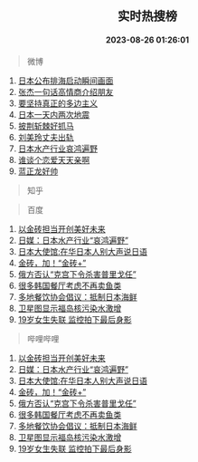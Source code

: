 <div align="center"><h2>实时热搜榜</h2><h4>2023-08-26 01:26:01</h4></div>

> 微博  

1. [日本公布排海启动瞬间画面](https://s.weibo.com/weibo?q=%23%E6%97%A5%E6%9C%AC%E5%85%AC%E5%B8%83%E6%8E%92%E6%B5%B7%E5%90%AF%E5%8A%A8%E7%9E%AC%E9%97%B4%E7%94%BB%E9%9D%A2%23&t=31&band_rank=1&Refer=top)<br />
2. [张杰一句话高情商介绍朋友](https://s.weibo.com/weibo?q=%E5%BC%A0%E6%9D%B0%E4%B8%80%E5%8F%A5%E8%AF%9D%E9%AB%98%E6%83%85%E5%95%86%E4%BB%8B%E7%BB%8D%E6%9C%8B%E5%8F%8B&t=31&band_rank=2&Refer=top)<br />
3. [要坚持真正的多边主义](https://s.weibo.com/weibo?q=%23%E8%A6%81%E5%9D%9A%E6%8C%81%E7%9C%9F%E6%AD%A3%E7%9A%84%E5%A4%9A%E8%BE%B9%E4%B8%BB%E4%B9%89%23&t=31&band_rank=3&Refer=top)<br />
4. [日本一天内两次地震](https://s.weibo.com/weibo?q=%23%E6%97%A5%E6%9C%AC%E4%B8%80%E5%A4%A9%E5%86%85%E4%B8%A4%E6%AC%A1%E5%9C%B0%E9%9C%87%23&t=31&band_rank=4&Refer=top)<br />
5. [披荆斩棘好抓马](https://s.weibo.com/weibo?q=%23%E6%8A%AB%E8%8D%86%E6%96%A9%E6%A3%98%E5%A5%BD%E6%8A%93%E9%A9%AC%23&t=31&band_rank=5&Refer=top)<br />
6. [刘美玲丈夫出轨](https://s.weibo.com/weibo?q=%23%E5%88%98%E7%BE%8E%E7%8E%B2%E4%B8%88%E5%A4%AB%E5%87%BA%E8%BD%A8%23&t=31&band_rank=6&Refer=top)<br />
7. [日本水产行业哀鸿遍野](https://s.weibo.com/weibo?q=%23%E6%97%A5%E6%9C%AC%E6%B0%B4%E4%BA%A7%E8%A1%8C%E4%B8%9A%E5%93%80%E9%B8%BF%E9%81%8D%E9%87%8E%23&t=31&band_rank=7&Refer=top)<br />
8. [谁谈个恋爱天天亲啊](https://s.weibo.com/weibo?q=%23%E8%B0%81%E8%B0%88%E4%B8%AA%E6%81%8B%E7%88%B1%E5%A4%A9%E5%A4%A9%E4%BA%B2%E5%95%8A%23&t=31&band_rank=8&Refer=top)<br />
9. [蓝正龙好帅](https://s.weibo.com/weibo?q=%E8%93%9D%E6%AD%A3%E9%BE%99%E5%A5%BD%E5%B8%85&t=31&band_rank=9&Refer=top)<br />

> 知乎  


> 百度  

1. [以金砖担当开创美好未来](https://www.baidu.com/s?wd=%E4%BB%A5%E9%87%91%E7%A0%96%E6%8B%85%E5%BD%93%E5%BC%80%E5%88%9B%E7%BE%8E%E5%A5%BD%E6%9C%AA%E6%9D%A5&sa=fyb_news&rsv_dl=fyb_news)<br />
2. [日媒：日本水产行业“哀鸿遍野”](https://www.baidu.com/s?wd=%E6%97%A5%E5%AA%92%EF%BC%9A%E6%97%A5%E6%9C%AC%E6%B0%B4%E4%BA%A7%E8%A1%8C%E4%B8%9A%E2%80%9C%E5%93%80%E9%B8%BF%E9%81%8D%E9%87%8E%E2%80%9D&sa=fyb_news&rsv_dl=fyb_news)<br />
3. [日本大使馆:在华日本人别大声说日语](https://www.baidu.com/s?wd=%E6%97%A5%E6%9C%AC%E5%A4%A7%E4%BD%BF%E9%A6%86%3A%E5%9C%A8%E5%8D%8E%E6%97%A5%E6%9C%AC%E4%BA%BA%E5%88%AB%E5%A4%A7%E5%A3%B0%E8%AF%B4%E6%97%A5%E8%AF%AD&sa=fyb_news&rsv_dl=fyb_news)<br />
4. [金砖，加！“金砖+”](https://www.baidu.com/s?wd=%E9%87%91%E7%A0%96%EF%BC%8C%E5%8A%A0%EF%BC%81%E2%80%9C%E9%87%91%E7%A0%96%2B%E2%80%9D&sa=fyb_news&rsv_dl=fyb_news)<br />
5. [俄方否认“克宫下令杀害普里戈任”](https://www.baidu.com/s?wd=%E4%BF%84%E6%96%B9%E5%90%A6%E8%AE%A4%E2%80%9C%E5%85%8B%E5%AE%AB%E4%B8%8B%E4%BB%A4%E6%9D%80%E5%AE%B3%E6%99%AE%E9%87%8C%E6%88%88%E4%BB%BB%E2%80%9D&sa=fyb_news&rsv_dl=fyb_news)<br />
6. [很多韩国餐厅考虑不再卖鱼类](https://www.baidu.com/s?wd=%E5%BE%88%E5%A4%9A%E9%9F%A9%E5%9B%BD%E9%A4%90%E5%8E%85%E8%80%83%E8%99%91%E4%B8%8D%E5%86%8D%E5%8D%96%E9%B1%BC%E7%B1%BB&sa=fyb_news&rsv_dl=fyb_news)<br />
7. [多地餐饮协会倡议：抵制日本海鲜](https://www.baidu.com/s?wd=%E5%A4%9A%E5%9C%B0%E9%A4%90%E9%A5%AE%E5%8D%8F%E4%BC%9A%E5%80%A1%E8%AE%AE%EF%BC%9A%E6%8A%B5%E5%88%B6%E6%97%A5%E6%9C%AC%E6%B5%B7%E9%B2%9C&sa=fyb_news&rsv_dl=fyb_news)<br />
8. [卫星图显示福岛核污染水激增](https://www.baidu.com/s?wd=%E5%8D%AB%E6%98%9F%E5%9B%BE%E6%98%BE%E7%A4%BA%E7%A6%8F%E5%B2%9B%E6%A0%B8%E6%B1%A1%E6%9F%93%E6%B0%B4%E6%BF%80%E5%A2%9E&sa=fyb_news&rsv_dl=fyb_news)<br />
9. [19岁女生失联 监控拍下最后身影](https://www.baidu.com/s?wd=19%E5%B2%81%E5%A5%B3%E7%94%9F%E5%A4%B1%E8%81%94+%E7%9B%91%E6%8E%A7%E6%8B%8D%E4%B8%8B%E6%9C%80%E5%90%8E%E8%BA%AB%E5%BD%B1&sa=fyb_news&rsv_dl=fyb_news)<br />

> 哔哩哔哩  

1. [以金砖担当开创美好未来](https://www.baidu.com/s?wd=%E4%BB%A5%E9%87%91%E7%A0%96%E6%8B%85%E5%BD%93%E5%BC%80%E5%88%9B%E7%BE%8E%E5%A5%BD%E6%9C%AA%E6%9D%A5&sa=fyb_news&rsv_dl=fyb_news)<br />
2. [日媒：日本水产行业“哀鸿遍野”](https://www.baidu.com/s?wd=%E6%97%A5%E5%AA%92%EF%BC%9A%E6%97%A5%E6%9C%AC%E6%B0%B4%E4%BA%A7%E8%A1%8C%E4%B8%9A%E2%80%9C%E5%93%80%E9%B8%BF%E9%81%8D%E9%87%8E%E2%80%9D&sa=fyb_news&rsv_dl=fyb_news)<br />
3. [日本大使馆:在华日本人别大声说日语](https://www.baidu.com/s?wd=%E6%97%A5%E6%9C%AC%E5%A4%A7%E4%BD%BF%E9%A6%86%3A%E5%9C%A8%E5%8D%8E%E6%97%A5%E6%9C%AC%E4%BA%BA%E5%88%AB%E5%A4%A7%E5%A3%B0%E8%AF%B4%E6%97%A5%E8%AF%AD&sa=fyb_news&rsv_dl=fyb_news)<br />
4. [金砖，加！“金砖+”](https://www.baidu.com/s?wd=%E9%87%91%E7%A0%96%EF%BC%8C%E5%8A%A0%EF%BC%81%E2%80%9C%E9%87%91%E7%A0%96%2B%E2%80%9D&sa=fyb_news&rsv_dl=fyb_news)<br />
5. [俄方否认“克宫下令杀害普里戈任”](https://www.baidu.com/s?wd=%E4%BF%84%E6%96%B9%E5%90%A6%E8%AE%A4%E2%80%9C%E5%85%8B%E5%AE%AB%E4%B8%8B%E4%BB%A4%E6%9D%80%E5%AE%B3%E6%99%AE%E9%87%8C%E6%88%88%E4%BB%BB%E2%80%9D&sa=fyb_news&rsv_dl=fyb_news)<br />
6. [很多韩国餐厅考虑不再卖鱼类](https://www.baidu.com/s?wd=%E5%BE%88%E5%A4%9A%E9%9F%A9%E5%9B%BD%E9%A4%90%E5%8E%85%E8%80%83%E8%99%91%E4%B8%8D%E5%86%8D%E5%8D%96%E9%B1%BC%E7%B1%BB&sa=fyb_news&rsv_dl=fyb_news)<br />
7. [多地餐饮协会倡议：抵制日本海鲜](https://www.baidu.com/s?wd=%E5%A4%9A%E5%9C%B0%E9%A4%90%E9%A5%AE%E5%8D%8F%E4%BC%9A%E5%80%A1%E8%AE%AE%EF%BC%9A%E6%8A%B5%E5%88%B6%E6%97%A5%E6%9C%AC%E6%B5%B7%E9%B2%9C&sa=fyb_news&rsv_dl=fyb_news)<br />
8. [卫星图显示福岛核污染水激增](https://www.baidu.com/s?wd=%E5%8D%AB%E6%98%9F%E5%9B%BE%E6%98%BE%E7%A4%BA%E7%A6%8F%E5%B2%9B%E6%A0%B8%E6%B1%A1%E6%9F%93%E6%B0%B4%E6%BF%80%E5%A2%9E&sa=fyb_news&rsv_dl=fyb_news)<br />
9. [19岁女生失联 监控拍下最后身影](https://www.baidu.com/s?wd=19%E5%B2%81%E5%A5%B3%E7%94%9F%E5%A4%B1%E8%81%94+%E7%9B%91%E6%8E%A7%E6%8B%8D%E4%B8%8B%E6%9C%80%E5%90%8E%E8%BA%AB%E5%BD%B1&sa=fyb_news&rsv_dl=fyb_news)<br />
